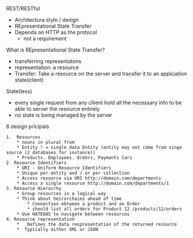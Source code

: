 REST/RESTful

* Architectura style / design
* REpresentational State Transfer
* Depends on HTTP as the protocol
    * not a requirement

What is REpresentational State Transfer?
*  transferring representatons
*  representation: a resource
* Transfer: Take a resource on the server and transfer it to an applciation state(client)

State(less)
* every single request from any cllient hold all the necessary info to be able to server the resource entirely
* no state is being managed by the server

6 design pricipals

    1.  Resources 
        * nouns in plural from
        * Entity ! = single data Entity (entity may not come from singe source (2 databases for instance))
        * Products. Employees. Orders, Payments Cars
    2. Resource Identifiers
        * URI - Uniform Resource Identifiers
        * Unique per entity and / or per collection
        * Access resource via URI http://domain.com/departments 
        * Access a single resource http://domain.com/departments/1
    3. Resource Hieracrhy
        * Group resources in a logical way
        * Think about heirorchaies ahead of time
            * Connection ebtween a product and an Order
            * should list all orders for Product 12 /products/12/orders
        * Use HATEOAS to navigate between resources
    4. Resource representation
        *   Defines the data respresentation of the returned resource
        *  Typically either XML or JSON
        
